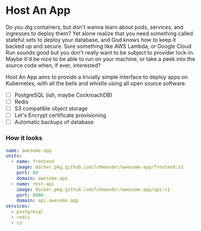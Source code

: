 # Host An App

Do you dig containers, but don't wanna learn about pods, services, and ingresses to deploy them? Yet alone realize that you need something called stateful sets to deploy your database, and God knows how to keep it backed up and secure. Sure something like AWS Lambda, or Google Cloud Run sounds good but you don't really want to be subject to provider lock-in. Maybe it'd be nice to be able to run on your machine, or take a peek into the source code when, if ever, interested?

Host An App aims to provide a trivially simple interface to deploy apps on Kubernetes, with all the bells and whistle using all open source software.

- [ ] PostgreSQL (ish, maybe CockroachDB)
- [ ] Redis
- [ ] S3 compatible object storage
- [ ] Let's Encrypt certificate provisioning
- [ ] Automatic backups of database

### How it looks

```yaml
name: awesome-app
units:
  - name: frontend
    image: docker.pkg.github.com/lohmander/awesome-app/frontend:v1
    port: 80
    domain: awesome.app
  - name: rest-api
    image: docker.pkg.github.com/lohmander/awesome-app/api:v1
    port: 8000
    domain: api.awesome.app
services:
  - postgresql
  - redis
  - s3
```

